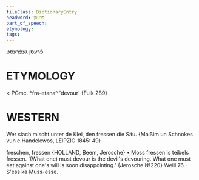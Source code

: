 ```yaml
---
fileClass: DictionaryEntry
headword: פֿרעסן
part_of_speech: 
etymology: 
tags: 
---
```

פֿרעסן
געפֿרעסט

ETYMOLOGY
===========
< PGmc. *fra-etanaⁿ 'devour'
{Fulk 289}

WESTERN
========

Wer siach mischt unter de Klei, den fressen die Säu.
{Maißim un Schnokes vun e Handelewos, LEIPZIG 1845: 49}

freschen, fressen {HOLLAND, Beem, Jerosche}
	•	Moss fressen is teibels fressen. '(What one) must devour is the devil's devouring. What one must eat against one's will is soon disappointing.' {Jerosche №220}
Weill 76 - S'ess ka Muss-esse. 
